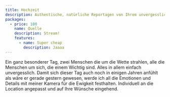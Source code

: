```yaml
---
title: Hochzeit
description: Authentische, natürliche Reportagen von Ihrem unvergesslichen Tag.
packages:
  - price: 100
    name: Quelle
    description: Stream!
    features:
      - name: Super cheap
        description: Jaaaa
---
```

Ein ganz besonderer Tag, zwei Menschen die um die Wette strahlen, alle die Menschen um sich, die einem Wichtig sind.  Alles in allem einfach unvergesslich. Damit sich dieser Tag auch noch in einigen Jahren anfühlt als wäre er gerade gestern gewesen, werde ich all die Emotionen und Details mit meiner Kamera für die Ewigkeit festhalten. Individuell an die Location angepasst und auf Ihre Wünsche eingehend.
